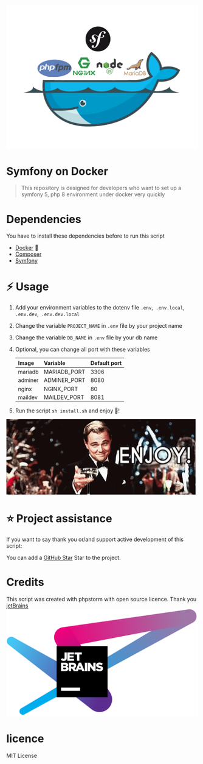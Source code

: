 ![image docker](./Github-sources/docker-symfony.png)
# Symfony on Docker
> This repository is designed for developers who want to set up a symfony 5, php 8 environment under docker very quickly

# Dependencies
You have to install these dependencies before to run this script
- [Docker](https://docs.docker.com/get-docker/) 🐳
- [Composer](https://getcomposer.org/download/)
- [Symfony](https://symfony.com/download)

# ⚡️ Usage

1. Add your environment variables to the dotenv file 
`.env`,` .env.local`, `.env.dev`,` .env.dev.local`
   
2. Change the variable `PROJECT_NAME` in `.env` file by your project name

3. Change the variable `DB_NAME` in `.env` file by your db name

4. Optional, you can change all port with these variables

    | Image   | Variable     | Default port |
    |---------|--------------|--------------|
    | mariadb | MARIADB_PORT | 3306         |
    | adminer | ADMINER_PORT | 8080         |
    | nginx   | NGINX_PORT   | 80           |
    | maildev | MAILDEV_PORT | 8081         |

5. Run the script `sh install.sh` and enjoy 🎉!

![enjoy](./Github-sources/enjoy.gif)

# ⭐️ Project assistance
  
  If you want to say thank you or/and support active development of this script:
  
  You can add a [GitHub Star](https://github.com/vincentBesseau/symfony-docker/stargazers) Star to the project.

# Credits
This script was created with phpstorm with open source licence.
Thank you [jetBrains](https://www.jetbrains.com/?from=Gladys)
![jetbrains](./Github-sources/jetbrain.png)

# licence

MIT License
